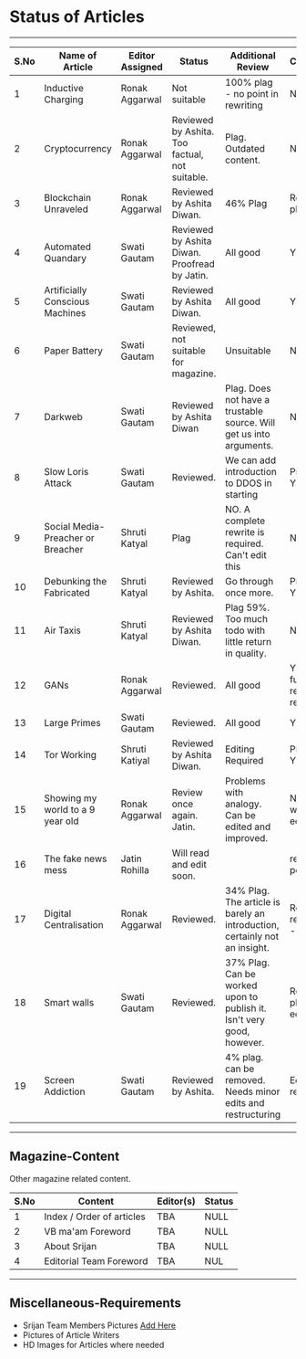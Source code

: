 # Status of Articles

---

| S.No | Name of Article                    | Editor Assigned | Status                                         | Additional Review                                                          | Conclusion                    |
| ---- | ---------------------------------- | --------------- | ---------------------------------------------- | -------------------------------------------------------------------------- | ----------------------------- |
| 1    | Inductive Charging                 | Ronak Aggarwal  | Not suitable                                   | 100% plag - no point in rewriting                                          | NO                            |
| 2    | Cryptocurrency                     | Ronak Aggarwal  | Reviewed by Ashita. Too factual, not suitable. | Plag. Outdated content.                                                    | NO                            |
| 3    | Blockchain Unraveled               | Ronak Aggarwal  | Reviewed by Ashita Diwan.                      | 46% Plag                                                                   | Remove plag                   |
| 4    | Automated Quandary                 | Swati Gautam    | Reviewed by Ashita Diwan. Proofread by Jatin.  | All good                                                                   | YES                           |
| 5    | Artificially Conscious Machines    | Swati Gautam    | Reviewed by Ashita Diwan.                      | All good                                                                   | YES                           |
| 6    | Paper Battery                      | Swati Gautam    | Reviewed, not suitable for magazine.           | Unsuitable                                                                 | NO                            |
| 7    | Darkweb                            | Swati Gautam    | Reviewed by Ashita Diwan                       | Plag. Does not have a trustable source. Will get us into arguments.        | NO                            |
| 8    | Slow Loris Attack                  | Swati Gautam    | Reviewed.                                      | We can add introduction to DDOS in starting                                | Probable YES                  |
| 9    | Social Media- Preacher or Breacher | Shruti Katyal   | Plag                                           | NO. A complete rewrite is required. Can't edit this                        | NO                            |
| 10   | Debunking the Fabricated           | Shruti Katyal   | Reviewed by Ashita.                            | Go through once more.                                                      | Probable YES                  |
| 11   | Air Taxis                          | Shruti Katyal   | Reviewed by Ashita Diwan.                      | Plag 59%. Too much todo with little return in quality.                     | NO                            |
| 12   | GANs                               | Ronak Aggarwal  | Reviewed.                                      | All good                                                                   | YES - further review required |
| 13   | Large Primes                       | Swati Gautam    | Reviewed.                                      | All good                                                                   | YES                           |
| 14   | Tor Working                        | Shruti Katiyal  | Reviewed by Ashita Diwan.                      | Editing Required                                                           | Probable YES                  |
| 15   | Showing my world to a 9 year old   | Ronak Aggarwal  | Review once again. Jatin.                      | Problems with analogy. Can be edited and improved.                         | Needs work and edits          |
| 16   | The fake news mess                 | Jatin Rohilla   | Will read and edit soon.                       |                                                                            | review pending                |
| 17   | Digital Centralisation             | Ronak Aggarwal  | Reviewed.                                      | 34% Plag. The article is barely an introduction, certainly not an insight. | Review requested - Ashita     |
| 18   | Smart walls                        | Swati Gautam    | Reviewed.                                      | 37% Plag. Can be worked upon to publish it. Isn't very good, however.      | Remove plag and edit          |
| 19   | Screen Addiction                   | Swati Gautam    | Reviewed by Ashita.                            | 4% plag. can be removed. Needs minor edits and restructuring               | Edit and restructure          |

---

## Magazine-Content

Other magazine related content.

| S.No | Content                   | Editor(s) | Status |
| ---- | ------------------------- | --------- | ------ |
| 1    | Index / Order of articles | TBA       | NULL   |
| 2    | VB ma'am Foreword         | TBA       | NULL   |
| 3    | About Srijan              | TBA       | NULL   |
| 4    | Editorial Team Foreword   | TBA       | NUL    |

---

## Miscellaneous-Requirements

- Srijan Team Members Pictures [Add Here](http://bit.ly/srijan-team)
- Pictures of Article Writers
- HD Images for Articles where needed
